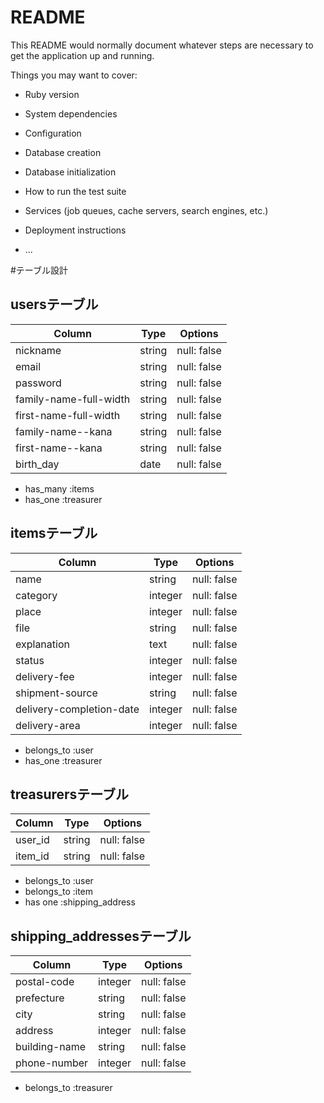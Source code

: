 # README

This README would normally document whatever steps are necessary to get the
application up and running.

Things you may want to cover:

* Ruby version

* System dependencies

* Configuration

* Database creation

* Database initialization

* How to run the test suite

* Services (job queues, cache servers, search engines, etc.)

* Deployment instructions

* ...

#テーブル設計

## usersテーブル

| Column                 | Type    | Options     |
| ---------------------- | ------- | ----------- |
| nickname               | string  | null: false |
| email                  | string  | null: false |
| password               | string  | null: false |
| family-name-full-width | string  | null: false |
| first-name-full-width  | string  | null: false |
| family-name--kana      | string  | null: false |
| first-name--kana       | string  | null: false |
| birth_day              | date    | null: false |

- has_many :items
- has_one :treasurer

## itemsテーブル

| Column                   | Type    | Options     |
| ------------------------ | ------- | ----------- |
| name                     | string  | null: false |
| category                 | integer | null: false |
| place                    | integer | null: false |
| file                     | string  | null: false |
| explanation              | text    | null: false |
| status                   | integer | null: false |
| delivery-fee             | integer | null: false |
| shipment-source          | string  | null: false |
| delivery-completion-date | integer | null: false |
| delivery-area            | integer | null: false |

- belongs_to :user
- has_one :treasurer

## treasurersテーブル

| Column    | Type    | Options     |
| --------- | ------- | ----------- |
| user_id   | string  | null: false |
| item_id   | string  | null: false |

- belongs_to :user
- belongs_to :item
- has one :shipping_address

## shipping_addressesテーブル

| Column        | Type     | Options     |
| ------------- | -------- | ----------- |
| postal-code   | integer  | null: false |
| prefecture    | string   | null: false |
| city          | string   | null: false |
| address       | integer  | null: false |
| building-name | string   | null: false |
| phone-number  | integer  | null: false |

- belongs_to :treasurer